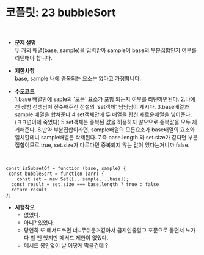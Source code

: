 # 코플릿: 23 bubbleSort
<br/>

- **문제 설명**<br/>
두 개의 배열(base, sample)을 입력받아 sample이 base의 부분집합인지 여부를 리턴해야 합니다.

- **제한사항**<br/>
base, sample 내에 중복되는 요소는 없다고 가정합니다.

- **수도코드**<br/>
  1.base 배열안에 saple의 '모든' 요소가 포함 되는지 여부를 리턴하면된다.
  2.나에겐 상범 선생님이 전수해주신 전설의 'set객체' 님님님이 계시다.
  3.base배열과 sample 배열을 합쳐준다
  4.set객체안에 두 배열을 합친 새로운배열을 넣어준다.(ㅋㅋ넌이제 죽었다)
  5.set객체는 중복된 값을 허용하지 않으므로 중복값을 모두 제거해준다.
  6.만약 부분집합이라면, sample배열의 모든요소가 base배열의 요소와  일치할테니 sample배열은 삭제된다.
  7.즉 base.length 와 set.size가 같다면 부분집합이므로 true, set.size가 다르다면 중복되지 않는 값이 있다는거니까 false.

<br/>

```
const isSubsetOf = function (base, sample) {
 const bubbleSort = function (arr) {
    const set = new Set([...sample,...base]);
  const result = set.size === base.length ? true : false 
  return result
};
```

- **시행착오**<br/>
    - 없었다.
    - 아니? 있었다.
    - 당연히 또 메서드쓰면 너~무쉬운거같아서 급지인줄알고 포문으로 돌면서 노가다 할 뻔 했지만 메서드 제한이 없었다.
    - 메서드 봉인없이 날 어떻게 막을건데 ?
  
